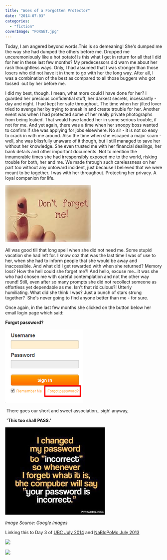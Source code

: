 ```yaml
---
title: "Woes of a Forgotten Protector"
date: "2014-07-03"
categories: 
  - "fiction"
coverImage: "FORGET.jpg"
---
```


Today, I am angered beyond words.This is so demeaning! She's dumped me the way she had dumped the others before me. Dropped me unceremoniously like a hot potato! Is this what I get in return for all that I did for her in these last few months? My predecessors did warn me about her rash thoughtless ways. Only, I had assumed that I was stronger than those losers who did not have it in them to go with her the long way. After all, I was a combination of the best as compared to all those buggers who got tossed  out by her before me.

I did my best, though. I mean, what more could I have done for her? I guarded her precious confidential stuff, her darkest secrets, incessantly - day and night. I had kept her safe throughout. The time when her jilted lover tried to avenge her by trying to sneak in and create trouble for her. Another event was when I had protected some of her really private photographs from being leaked. That would have landed her in some serious trouble, if not for me. And yet again, there was a time when her snoopy boss wanted to confirm if she was applying for jobs elsewhere. No sir - it is not so easy to crack in with me around. Also the time when she escaped a major scam - well, she was blissfully unaware of it though, but I still managed to save her without her knowledge. She even trusted me with her financial dealings, her bank details and other important documents. Not to mention the innumerable times she had irresponsibly exposed me to the world, risking trouble for both, her and me. We made through such carelessness on her part too without any untoward incident, just because I believed that we were meant to be together. I was with her throughout. Protecting her privacy. A loyal companion for life.

[![](images/FORGET.jpg)](http://ifsbutsandsetcs.com/wp-content/uploads/2014/07/FORGET.jpg)

All was good till that long spell when she did not need me. Some stupid vacation she had left for. I know coz that was the last time I was of use to her, when she had to inform people that she would be away and inaccessible. And what did I get rewarded with when she returned? Memory loss? How the hell could she forget me?! And hello, excuse me...it was she who had chosen me with careful contemplation and not the other way round! Still, even after so many prompts she did not recollect someone as effortless yet dependable as me. Isn't that ridiculous?! Utterly humiliating. What did she think I was? Just a bunch of stars strung together?  She's never going to find anyone better than me - for sure.

Once again, in the last few months she clicked on the button below her email login page which said:

**Forgot password?**

[![](images/reset_password.png)](http://ifsbutsandsetcs.com/wp-content/uploads/2014/07/reset_password.png)

 There goes our short and sweet association...sigh! anyway,

 **'This too shall PASS.'**

[![](images/PASS.jpg)](http://ifsbutsandsetcs.com/wp-content/uploads/2014/07/PASS.jpg)

_Image Source: Google Images_

Linking this to Day 3 of [UBC July 2014](http://ultimateblogchallenge.com/) and [NaBloPoMo July 2013](http://www.blogher.com/nablopomo-july-2014-blogroll)

[![](images/UBC-banner228.png)](http://ifsbutsandsetcs.com/wp-content/uploads/2014/07/UBC-banner228.png)

[![](images/NaBloPoMo_0714_465x287_DECADE_028.jpg)](http://ifsbutsandsetcs.com/wp-content/uploads/2014/07/NaBloPoMo_0714_465x287_DECADE_028.jpg)
